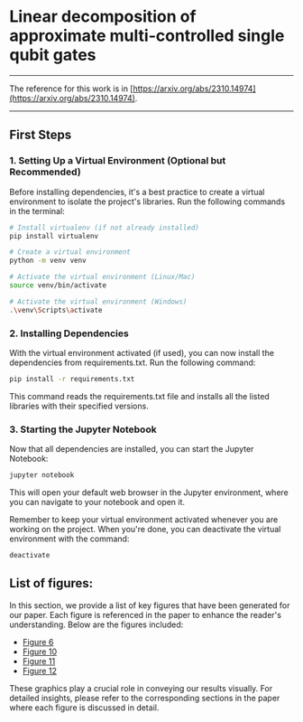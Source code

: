# Linear decomposition of approximate multi-controlled single qubit gates

---
The reference for this work is in [https://arxiv.org/abs/2310.14974](https://arxiv.org/abs/2310.14974).

---

## First Steps

### 1. Setting Up a Virtual Environment (Optional but Recommended)

Before installing dependencies, it's a best practice to create a virtual environment to isolate the project's libraries.
Run the following commands in the terminal:


```bash
# Install virtualenv (if not already installed)
pip install virtualenv

# Create a virtual environment
python -m venv venv

# Activate the virtual environment (Linux/Mac)
source venv/bin/activate

# Activate the virtual environment (Windows)
.\venv\Scripts\activate
````
### 2. Installing Dependencies

With the virtual environment activated (if used), you can now install the dependencies from requirements.txt. 
Run the following command:

```bash
pip install -r requirements.txt
```
This command reads the requirements.txt file and installs all the listed libraries with their specified versions.

### 3. Starting the Jupyter Notebook

Now that all dependencies are installed, you can start the Jupyter Notebook:

```bash
jupyter notebook
```
This will open your default web browser in the Jupyter environment, where you can navigate to your notebook and open it.

Remember to keep your virtual environment activated whenever you are working on the project. When you're done, you can 
deactivate the virtual environment with the command:

```bash
deactivate
```

## List of figures:

In this section, we provide a list of key figures that have been generated for our paper. Each figure is referenced in 
the paper to enhance the reader's understanding. Below are the figures included:

- [Figure 6](#figure_6) 
- [Figure 10](#figure_10) 
- [Figure 11](#figure_11)
- <a href='#figure-12'>Figure 12</a>



These graphics play a crucial role in conveying our results visually. For detailed insights, please refer to the 
corresponding sections in the paper where each figure is discussed in detail.
